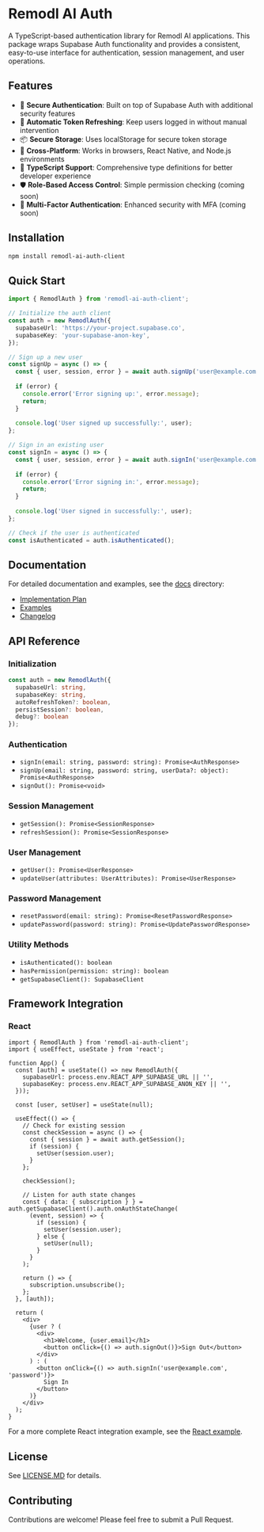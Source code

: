 # Remodl AI Auth

A TypeScript-based authentication library for Remodl AI applications. This package wraps Supabase Auth functionality and provides a consistent, easy-to-use interface for authentication, session management, and user operations.

## Features

- 🔐 **Secure Authentication**: Built on top of Supabase Auth with additional security features
- 🔄 **Automatic Token Refreshing**: Keep users logged in without manual intervention
- 📦 **Secure Storage**: Uses localStorage for secure token storage
- 📱 **Cross-Platform**: Works in browsers, React Native, and Node.js environments
- 🧩 **TypeScript Support**: Comprehensive type definitions for better developer experience
- 🛡️ **Role-Based Access Control**: Simple permission checking (coming soon)
- 📲 **Multi-Factor Authentication**: Enhanced security with MFA (coming soon)

## Installation

```bash
npm install remodl-ai-auth-client
```

## Quick Start

```typescript
import { RemodlAuth } from 'remodl-ai-auth-client';

// Initialize the auth client
const auth = new RemodlAuth({
  supabaseUrl: 'https://your-project.supabase.co',
  supabaseKey: 'your-supabase-anon-key',
});

// Sign up a new user
const signUp = async () => {
  const { user, session, error } = await auth.signUp('user@example.com', 'password123');
  
  if (error) {
    console.error('Error signing up:', error.message);
    return;
  }
  
  console.log('User signed up successfully:', user);
};

// Sign in an existing user
const signIn = async () => {
  const { user, session, error } = await auth.signIn('user@example.com', 'password123');
  
  if (error) {
    console.error('Error signing in:', error.message);
    return;
  }
  
  console.log('User signed in successfully:', user);
};

// Check if the user is authenticated
const isAuthenticated = auth.isAuthenticated();
```

## Documentation

For detailed documentation and examples, see the [docs](./docs) directory:

- [Implementation Plan](./docs/implementation_plan.md)
- [Examples](./docs/examples/basic-usage.md)
- [Changelog](./docs/CHANGELOG.md)

## API Reference

### Initialization

```typescript
const auth = new RemodlAuth({
  supabaseUrl: string,
  supabaseKey: string,
  autoRefreshToken?: boolean,
  persistSession?: boolean,
  debug?: boolean
});
```

### Authentication

- `signIn(email: string, password: string): Promise<AuthResponse>`
- `signUp(email: string, password: string, userData?: object): Promise<AuthResponse>`
- `signOut(): Promise<void>`

### Session Management

- `getSession(): Promise<SessionResponse>`
- `refreshSession(): Promise<SessionResponse>`

### User Management

- `getUser(): Promise<UserResponse>`
- `updateUser(attributes: UserAttributes): Promise<UserResponse>`

### Password Management

- `resetPassword(email: string): Promise<ResetPasswordResponse>`
- `updatePassword(password: string): Promise<UpdatePasswordResponse>`

### Utility Methods

- `isAuthenticated(): boolean`
- `hasPermission(permission: string): boolean`
- `getSupabaseClient(): SupabaseClient`

## Framework Integration

### React

```tsx
import { RemodlAuth } from 'remodl-ai-auth-client';
import { useEffect, useState } from 'react';

function App() {
  const [auth] = useState(() => new RemodlAuth({
    supabaseUrl: process.env.REACT_APP_SUPABASE_URL || '',
    supabaseKey: process.env.REACT_APP_SUPABASE_ANON_KEY || '',
  }));
  
  const [user, setUser] = useState(null);
  
  useEffect(() => {
    // Check for existing session
    const checkSession = async () => {
      const { session } = await auth.getSession();
      if (session) {
        setUser(session.user);
      }
    };
    
    checkSession();
    
    // Listen for auth state changes
    const { data: { subscription } } = auth.getSupabaseClient().auth.onAuthStateChange(
      (event, session) => {
        if (session) {
          setUser(session.user);
        } else {
          setUser(null);
        }
      }
    );
    
    return () => {
      subscription.unsubscribe();
    };
  }, [auth]);
  
  return (
    <div>
      {user ? (
        <div>
          <h1>Welcome, {user.email}</h1>
          <button onClick={() => auth.signOut()}>Sign Out</button>
        </div>
      ) : (
        <button onClick={() => auth.signIn('user@example.com', 'password')}>
          Sign In
        </button>
      )}
    </div>
  );
}
```

For a more complete React integration example, see the [React example](./docs/examples/basic-usage.md#react-integration-example).

## License

See [LICENSE.MD](LICENSE.MD) for details.

## Contributing

Contributions are welcome! Please feel free to submit a Pull Request. 